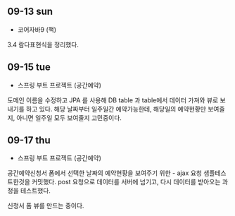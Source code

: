 ## 09-13 sun

- 코어자바9 (책)

3.4 람다표현식을 정리했다.

## 09-15 tue

- 스프링 부트 프로젝트 (공간예약)

도메인 이름을 수정하고 JPA 를 사용해 DB table 과 table에서 데이터 가져와 뷰로 보내기를 하고 있다. 해당 날짜부터 일주일간 예약가능한데, 해당일의 예약현황만 보여줄지, 아니면 일주일 모두 보여줄지 고민중이다.

## 09-17 thu

- 스프링 부트 프로젝트 (공간예약)

공간예약신청서 폼에서 선택한 날짜의 예약현황을 보여주기 위한 - ajax 요청 샘플테스트한것을 커밋했다. post 요청으로 데이터를 서버에 넘기고, 다시 데이터를 받아오는 과정을 테스트했다.

신청서 폼 뷰를 만드는 중이다.

